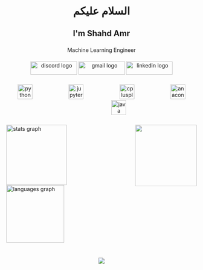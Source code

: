 <h1 align="center">السلام عليكم</h1>
<h2 align="center">I'm Shahd Amr</h2>

###

<p align="center">Machine Learning Engineer</p>

###

<div align="center">
  <img src="https://raw.githubusercontent.com/maurodesouza/profile-readme-generator/master/src/assets/icons/social/discord/default.svg" width="123" height="35" alt="discord logo"  />
  <img src="https://raw.githubusercontent.com/maurodesouza/profile-readme-generator/master/src/assets/icons/social/gmail/default.svg" width="123" height="35" alt="gmail logo"  />
  <img src="https://raw.githubusercontent.com/maurodesouza/profile-readme-generator/master/src/assets/icons/social/linkedin/default.svg" width="123" height="35" alt="linkedin logo"  />
</div>

###

<div align="center">
  <img src="https://cdn.jsdelivr.net/gh/devicons/devicon/icons/python/python-original.svg" height="39" alt="python logo"  />
  <img width="88" />
  <img src="https://cdn.jsdelivr.net/gh/devicons/devicon/icons/jupyter/jupyter-original.svg" height="39" alt="jupyter logo"  />
  <img width="88" />
  <img src="https://cdn.jsdelivr.net/gh/devicons/devicon/icons/cplusplus/cplusplus-original.svg" height="39" alt="cplusplus logo"  />
  <img width="88" />
  <img src="https://cdn.jsdelivr.net/gh/devicons/devicon/icons/anaconda/anaconda-original.svg" height="39" alt="anaconda logo"  />
  <img width="88" />
  <img src="https://cdn.jsdelivr.net/gh/devicons/devicon/icons/java/java-original.svg" height="39" alt="java logo"  />
</div>

###

<img align="right" height="163" src="https://media.giphy.com/media/v1.Y2lkPTc5MGI3NjExbWdoOXhxbWRiODAxZmxtam1iY2N0Zms2YXVqZ3NuNHJpNXp0bjdvOCZlcD12MV9naWZzX3NlYXJjaCZjdD1n/u0OMQgZxRhzyqRKIi8/giphy.gif"  />

###

<div align="left">
  <img src="https://github-readme-stats.vercel.app/api?username=shhhahd&hide_title=false&hide_rank=false&show_icons=true&include_all_commits=true&count_private=true&disable_animations=false&theme=dracula&locale=en&hide_border=false%22%20height=%22153%22%20alt=%22stats%20graph" height="160" alt="stats graph" /> <br>
  <img src="https://github-readme-stats.vercel.app/api/top-langs?username=shhhahd&locale=en&hide_title=false&layout=compact&card_width=320&langs_count=5&theme=dracula&hide_border=false" height="153" alt="languages graph"  />
</div>

###

<br clear="both">

<div align="center">
  <img src="https://profile-counter.glitch.me/shhhahd/count.svg?"  />
</div>

###
